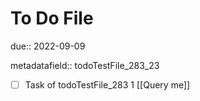 # To Do File

due:: 2022-09-09

metadatafield:: todoTestFile_283_23

- [ ] Task of todoTestFile_283 1 [[Query me]]
